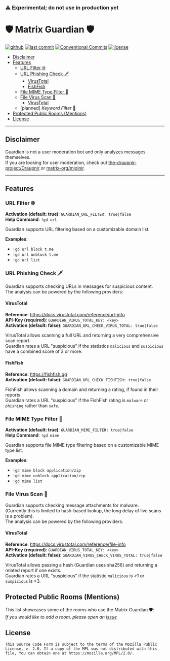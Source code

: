 ### ⚠️ Experimental; do not use in production yet

# 🛡️ Matrix Guardian 🛡️

[![github](https://img.shields.io/github/release/cyb3rko/matrix-guardian.svg?logo=github)](https://github.com/cyb3rko/matrix-guardian/releases/latest)
[![last commit](https://img.shields.io/github/last-commit/cyb3rko/matrix-guardian?color=FE5196&logo=git&logoColor=white)](https://github.com/cyb3rko/matrix-guardian/commits/main)
[![Conventional Commits](https://img.shields.io/badge/Conventional%20Commits-1.0.0-%23FE5196?logo=conventionalcommits&logoColor=white)](https://conventionalcommits.org)
[![license](https://img.shields.io/github/license/cyb3rko/matrix-guardian?color=1BCC1B&logo=apache)](https://www.mozilla.org/en-US/MPL/2.0/)

- [Disclaimer](#disclaimer)
- [Features](#features)
  - [URL Filter 🌐](#url-filter-)
  - [URL Phishing Check 🗡️](#url-phishing-check-)
    - [VirusTotal](#virustotal)
    - [FishFish](#fishfish)
  - [File MIME Type Filter 📎](#file-mime-type-filter-)
  - [File Virus Scan 🦠](#file-virus-scan-)
    - [VirusTotal](#virustotal-1)
  - [planned] *Keyword Filter* 📄
- [Protected Public Rooms (Mentions)](#protected-public-rooms-mentions)
- [License](#license)

---

## Disclaimer

Guardian is not a user moderation bot and only analyzes messages themselves.  
If you are looking for user moderation, check out [the-draupnir-project/Draupnir](https://github.com/the-draupnir-project/Draupnir) or [matrix-org/mjolnir](https://github.com/matrix-org/mjolnir).

---

## Features

### URL Filter 🌐

**Activation (default: true)**: `GUARDIAN_URL_FILTER: true|false`  
**Help Command**: `!gd url`

Guardian supports URL filtering based on a customizable domain list.

**Examples**:
- `!gd url block t.me`
- `!gd url unblock t.me`
- `!gd url list`

### URL Phishing Check 🗡

Guardian supports checking URLs in messages for suspicious content.  
The analysis can be powered by the following providers:

#### VirusTotal

**Reference**: https://docs.virustotal.com/reference/url-info  
**API-Key (required)**: `GUARDIAN_VIRUS_TOTAL_KEY: <key>`  
**Activation (default: false)**: `GUARDIAN_URL_CHECK_VIRUS_TOTAL: true|false`

VirusTotal allows scanning a full URL and returning a very comprehensive scan report.  
Guardian rates a URL "suspicious" if the statistics `malicious` and `suspicious` have a combined score of 3 or more.

#### FishFish

**Reference**: https://fishfish.gg  
**Activation (default: false)**: `GUARDIAN_URL_CHECK_FISHFISH: true|false`

FishFish allows scanning a domain and returning a rating, if found in their reports.  
Guardian rates a URL "suspicious" if the FishFish rating is `malware` or `phishing` rather than `safe`.

### File MIME Type Filter 📎

**Activation (default: true)**: `GUARDIAN_MIME_FILTER: true|false`  
**Help Command**: `!gd mime`

Guardian supports file MIME type filtering based on a customizable MIME type list.

**Examples**:
- `!gd mime block application/zip`
- `!gd mime unblock application/zip`
- `!gd mime list`

### File Virus Scan 🦠

Guardian supports checking message attachments for malware.  
(Currently this is limited to hash-based lookup, the long delay of live scans is a problem).  
The analysis can be powered by the following providers:

#### VirusTotal

**Reference**: https://docs.virustotal.com/reference/file-info   
**API-Key (required)**: `GUARDIAN_VIRUS_TOTAL_KEY: <key>`  
**Activation (default: false)**: `GUARDIAN_VIRUS_CHECK_VIRUS_TOTAL: true|false`

VirusTotal allows passing a hash (Guardian uses sha256) and returning a related report if one exists.  
Guardian rates a URL "suspicious" if the statistic `malicious` is >1 or `suspicious` is >3.

## Protected Public Rooms (Mentions)

This list showcases some of the rooms who use the Matrix Guardian 🛡️:  
*If you would like to add a room, please open an [issue](https://github.com/cyb3rko/matrix-guardian/issues)*

## License

    This Source Code Form is subject to the terms of the Mozilla Public
    License, v. 2.0. If a copy of the MPL was not distributed with this
    file, You can obtain one at https://mozilla.org/MPL/2.0/.
